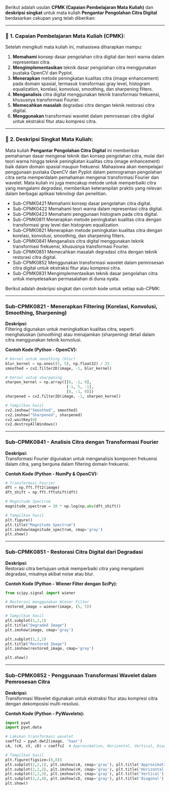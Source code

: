 Berikut adalah usulan **CPMK (Capaian Pembelajaran Mata Kuliah)** dan **deskripsi singkat** untuk mata kuliah **Pengantar Pengolahan Citra Digital** berdasarkan cakupan yang telah diberikan:  

---

### 📌 **1. Capaian Pembelajaran Mata Kuliah (CPMK):**  
Setelah mengikuti mata kuliah ini, mahasiswa diharapkan mampu:  

1. **Memahami** konsep dasar pengolahan citra digital dan teori warna dalam representasi citra.  
2. **Mengimplementasikan** teknik dasar pengolahan citra menggunakan pustaka OpenCV dan Pyplot.  
3. **Menerapkan** metode peningkatan kualitas citra (image enhancement) pada domain spasial, termasuk transformasi gray level, histogram equalization, korelasi, konvolusi, smoothing, dan sharpening filters.  
4. **Menganalisis** citra digital menggunakan teknik transformasi frekuensi, khususnya transformasi Fourier.  
5. **Memecahkan masalah** degradasi citra dengan teknik restorasi citra digital.  
6. **Menggunakan** transformasi wavelet dalam pemrosesan citra digital untuk ekstraksi fitur atau kompresi citra.  

---

### 📌 **2. Deskripsi Singkat Mata Kuliah:**  
Mata kuliah **Pengantar Pengolahan Citra Digital** ini memberikan pemahaman dasar mengenai teknik dan konsep pengolahan citra, mulai dari teori warna hingga teknik peningkatan kualitas citra (image enhancement) baik dalam domain spasial maupun frekuensi. Mahasiswa akan mempelajari penggunaan pustaka OpenCV dan Pyplot dalam pemrograman pengolahan citra serta memperdalam pemahaman mengenai transformasi Fourier dan wavelet. Mata kuliah ini juga mencakup metode untuk memperbaiki citra yang mengalami degradasi, memberikan keterampilan praktis yang relevan dalam berbagai aplikasi teknologi dan penelitian.  


- Sub-CPMK0421	Memahami konsep dasar pengolahan citra digital.
- Sub-CPMK0422	Memahami teori warna dalam representasi citra digital.
- Sub-CPMK0423	Memahami penggunaan histogram pada citra digital.
- Sub-CPMK0811	Menerapkan metode peningkatan kualitas citra dengan transformasi gray level dan histogram equalization.
- Sub-CPMK0821	Menerapkan metode peningkatan kualitas citra dengan korelasi, konvolusi, smoothing, dan sharpening filters.
- Sub-CPMK0841	Menganalisis citra digital menggunakan teknik transformasi frekuensi, khususnya transformasi Fourier.
- Sub-CPMK0851	Memecahkan masalah degradasi citra dengan teknik restorasi citra digital.
- Sub-CPMK0852	Menggunakan transformasi wavelet dalam pemrosesan citra digital untuk ekstraksi fitur atau kompresi citra.
- Sub-CPMK0831	Mengimplementasikan teknik dasar pengolahan citra untuk menyelesaikan permasalahan di dunia nyata.


Berikut adalah deskripsi singkat dan contoh kode untuk setiap sub-CPMK:  

---




### **Sub-CPMK0821 - Menerapkan Filtering (Korelasi, Konvolusi, Smoothing, Sharpening)**  
**Deskripsi:**  
Filtering digunakan untuk meningkatkan kualitas citra, seperti menghaluskan (smoothing) atau menajamkan (sharpening) detail dalam citra menggunakan teknik konvolusi.

**Contoh Kode (Python - OpenCV):**  
```python
# Kernel untuk smoothing (blur)
blur_kernel = np.ones((5, 5), np.float32) / 25
smoothed = cv2.filter2D(image, -1, blur_kernel)

# Kernel untuk sharpening
sharpen_kernel = np.array([[0, -1, 0], 
                           [-1, 5, -1], 
                           [0, -1, 0]])
sharpened = cv2.filter2D(image, -1, sharpen_kernel)

# Tampilkan hasil
cv2.imshow("Smoothed", smoothed)
cv2.imshow("Sharpened", sharpened)
cv2.waitKey(0)
cv2.destroyAllWindows()
```

---

### **Sub-CPMK0841 - Analisis Citra dengan Transformasi Fourier**  
**Deskripsi:**  
Transformasi Fourier digunakan untuk menganalisis komponen frekuensi dalam citra, yang berguna dalam filtering domain frekuensi.

**Contoh Kode (Python - NumPy & OpenCV):**  
```python
# Transformasi Fourier
dft = np.fft.fft2(image)
dft_shift = np.fft.fftshift(dft)

# Magnitude Spectrum
magnitude_spectrum = 20 * np.log(np.abs(dft_shift))

# Tampilkan hasil
plt.figure()
plt.title("Magnitude Spectrum")
plt.imshow(magnitude_spectrum, cmap='gray')
plt.show()
```

---

### **Sub-CPMK0851 - Restorasi Citra Digital dari Degradasi**  
**Deskripsi:**  
Restorasi citra bertujuan untuk memperbaiki citra yang mengalami degradasi, misalnya akibat noise atau blur.

**Contoh Kode (Python - Wiener Filter dengan SciPy):**  
```python
from scipy.signal import wiener

# Restorasi menggunakan Wiener Filter
restored_image = wiener(image, (5, 5))

# Tampilkan hasil
plt.subplot(1,2,1)
plt.title("Degraded Image")
plt.imshow(image, cmap='gray')

plt.subplot(1,2,2)
plt.title("Restored Image")
plt.imshow(restored_image, cmap='gray')

plt.show()
```

---

### **Sub-CPMK0852 - Penggunaan Transformasi Wavelet dalam Pemrosesan Citra**  
**Deskripsi:**  
Transformasi Wavelet digunakan untuk ekstraksi fitur atau kompresi citra dengan dekomposisi multi-resolusi.

**Contoh Kode (Python - PyWavelets):**  
```python
import pywt
import pywt.data

# Lakukan transformasi wavelet
coeffs2 = pywt.dwt2(image, 'haar')
cA, (cH, cV, cD) = coeffs2  # Approximation, Horizontal, Vertical, Diagonal

# Tampilkan hasil
plt.figure(figsize=(8,8))
plt.subplot(2,2,1), plt.imshow(cA, cmap='gray'), plt.title('Approximation')
plt.subplot(2,2,2), plt.imshow(cH, cmap='gray'), plt.title('Horizontal')
plt.subplot(2,2,3), plt.imshow(cV, cmap='gray'), plt.title('Vertical')
plt.subplot(2,2,4), plt.imshow(cD, cmap='gray'), plt.title('Diagonal')
plt.show()
```

